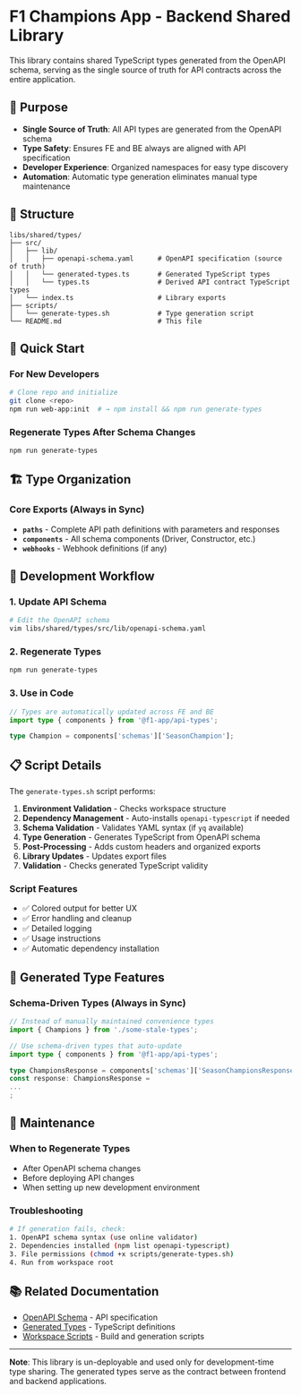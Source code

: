 # F1 Champions App - Backend Shared Library

This library contains shared TypeScript types generated from the OpenAPI schema, serving as the single source of truth
for API contracts across the entire application.

## 🎯 Purpose

- **Single Source of Truth**: All API types are generated from the OpenAPI schema
- **Type Safety**: Ensures FE and BE always are aligned with API specification
- **Developer Experience**: Organized namespaces for easy type discovery
- **Automation**: Automatic type generation eliminates manual type maintenance

## 📁 Structure

```
libs/shared/types/
├── src/
│   ├── lib/
│   │   ├── openapi-schema.yaml      # OpenAPI specification (source of truth)
│   │   └── generated-types.ts       # Generated TypeScript types
│   │   └── types.ts                 # Derived API contract TypeScript types
│   └── index.ts                     # Library exports
├── scripts/
│   └── generate-types.sh            # Type generation script
└── README.md                        # This file
```

## 🚀 Quick Start

### For New Developers

```bash
# Clone repo and initialize
git clone <repo>
npm run web-app:init  # → npm install && npm run generate-types
```

### Regenerate Types After Schema Changes

```bash
npm run generate-types
```

## 🏗️ Type Organization

### Core Exports (Always in Sync)

- **`paths`** - Complete API path definitions with parameters and responses
- **`components`** - All schema components (Driver, Constructor, etc.)
- **`webhooks`** - Webhook definitions (if any)

## 🔧 Development Workflow

### 1. Update API Schema

```bash
# Edit the OpenAPI schema
vim libs/shared/types/src/lib/openapi-schema.yaml
```

### 2. Regenerate Types

```bash
npm run generate-types
```

### 3. Use in Code

```typescript
// Types are automatically updated across FE and BE
import type { components } from '@f1-app/api-types';

type Champion = components['schemas']['SeasonChampion'];
```

## 📋 Script Details

The `generate-types.sh` script performs:

1. **Environment Validation** - Checks workspace structure
2. **Dependency Management** - Auto-installs `openapi-typescript` if needed
3. **Schema Validation** - Validates YAML syntax (if `yq` available)
4. **Type Generation** - Generates TypeScript from OpenAPI schema
5. **Post-Processing** - Adds custom headers and organized exports
6. **Library Updates** - Updates export files
7. **Validation** - Checks generated TypeScript validity

### Script Features

- ✅ Colored output for better UX
- ✅ Error handling and cleanup
- ✅ Detailed logging
- ✅ Usage instructions
- ✅ Automatic dependency installation

## 🎨 Generated Type Features

### Schema-Driven Types (Always in Sync)

```typescript
// Instead of manually maintained convenience types
import { Champions } from './some-stale-types';

// Use schema-driven types that auto-update
import type { components } from '@f1-app/api-types';

type ChampionsResponse = components['schemas']['SeasonChampionsResponse'];
const response: ChampionsResponse =
...
;
```

## 🔄 Maintenance

### When to Regenerate Types

- After OpenAPI schema changes
- Before deploying API changes
- When setting up new development environment

### Troubleshooting

```bash
# If generation fails, check:
1. OpenAPI schema syntax (use online validator)
2. Dependencies installed (npm list openapi-typescript)
3. File permissions (chmod +x scripts/generate-types.sh)
4. Run from workspace root
```

## 📚 Related Documentation

- [OpenAPI Schema](./src/lib/openapi-schema.yaml) - API specification
- [Generated Types](./src/lib/generated-types.ts) - TypeScript definitions
- [Workspace Scripts](../../scripts/) - Build and generation scripts

---

**Note**: This library is un-deployable and used only for development-time type sharing. The generated types serve as
the contract between frontend and backend applications.
